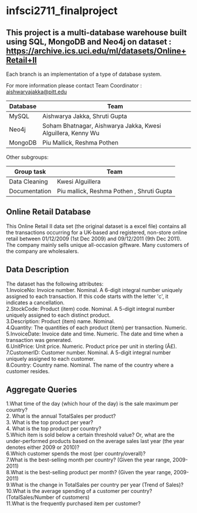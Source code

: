 # infsci2711_finalproject

## This project is a multi-database warehouse built using SQL, MongoDB and Neo4j on dataset : https://archive.ics.uci.edu/ml/datasets/Online+Retail+II

Each branch is an implementation of a type of database system.

For more information please contact Team Coordinator : aishwaryajakka@pitt.edu

|Database    | Team |
| ----------- | ----------- |
| MySQL      | Aishwarya Jakka, Shruti Gupta       |
| Neo4j   | Soham Bhatnagar, Aishwarya Jakka, Kwesi Alguillera, Kenny Wu        |
| MongoDB   |Piu Mallick, Reshma Pothen        |

Other subgroups:

|Group task    | Team |
| ----------- | ----------- |
| Data Cleaning      | Kwesi Alguillera      |
| Documentation   | Piu mallick, Reshma Pothen , Shruti Gupta       |

## Online Retail Database

This Online Retail II data set (the original dataset is a excel file) contains all the transactions occurring for a UK-based and registered, non-store online retail between 01/12/2009 (1st Dec 2009) and 09/12/2011 (9th Dec 2011). The company mainly sells unique all-occasion giftware. Many customers of the company are wholesalers.

## Data Description

The dataset has the following attributes:<br/>
1.InvoiceNo: Invoice number. Nominal. A 6-digit integral number uniquely assigned to each transaction. If this code starts with the letter 'c', it indicates a cancellation. <br/>
2.StockCode: Product (item) code. Nominal. A 5-digit integral number uniquely assigned to each distinct product.<br/>
3.Description: Product (item) name. Nominal.<br/>
4.Quantity: The quantities of each product (item) per transaction. Numeric.<br/>
5.InvoiceDate: Invoice date and time. Numeric. The date and time when a transaction was generated.<br/>
6.UnitPrice: Unit price. Numeric. Product price per unit in sterling (Â£).<br/>
7.CustomerID: Customer number. Nominal. A 5-digit integral number uniquely assigned to each customer.<br/>
8.Country: Country name. Nominal. The name of the country where a customer resides.<br/>

## Aggregate Queries

1.What time of the day (which hour of the day) is the sale maximum per country?<br/>
2. What is the annual TotalSales per product?<br/>
3. What is the top product per year?<br/>
4. What is the top product per country?<br/>
5.Which item is sold below a certain threshold value? Or, what are the under-performed products based on the average sales last year (the year denotes either 2009 or 2010)?<br/>
6.Which customer spends the most (per country/overall)?<br/>
7.What is the best-selling month per country? (Given the year range, 2009-2011)<br/>
8.What is the best-selling product per month? (Given the year range, 2009-2011)<br/>
9.What is the change in TotalSales per country per year (Trend of Sales)?<br/>
10.What is the average spending of a customer per country? (TotalSales/Number of customers)<br/>
11.What is the frequently purchased item per customer?<br/>




